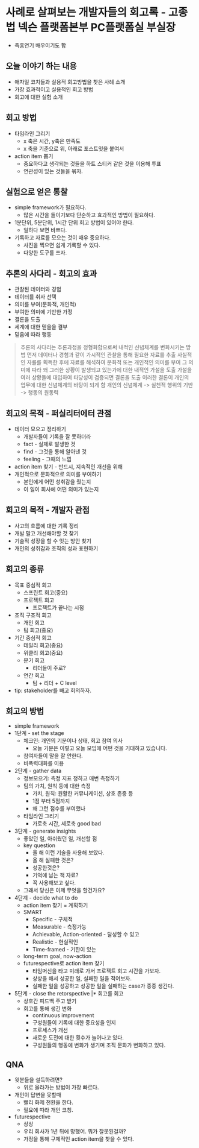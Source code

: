 # 사례로 살펴보는 개발자들의 회고록 - 고종법 넥슨 플랫폼본부 PC플랫폼실 부실장
* 즉흥연기 배우이기도 함

## 오늘 이야기 하는 내용
* 애자일 코치들과 실용적 회고방법을 찾은 사례 소개
* 가장 효과적이고 실용적인 회고 방법
* 회고에 대한 실험 소개

## 회고 방법
* 타임라인 그리기
    * x 축은 시간, y축은 만족도
    * x 축을 기준으로 위, 아래로 포스트잇을 붙여서
* action item 뽑기
    * 중요하다고 생각되는 것들을 하트 스티커 같은 것을 이용해 투표
    * 연관성이 있는 것들을 묶자.

## 실험으로 얻은 통찰
* simple framework가 필요하다.
    * 많은 시간을 들이기보다 단순하고 효과적인 방법이 필요하다.
* 1분단위, 5분단위, 1시간 단위 회고 방법이 있어야 한다.
    * 일하다 보면 바쁘다.
* 기록하고 자료를 모으는 것이 매우 중요하다.
    * 사진을 찍으면 쉽게 기록할 수 있다.
    * 다양한 도구를 쓰자.

## 추론의 사다리 - 회고의 효과
* 관찰된 데이터와 경험
* 데이터를 취사 선택
* 의미를 부여(문화적, 개인적)
* 부여한 의미에 기반한 가정
* 결론을 도출
* 세계에 대한 믿을을 결부
* 믿음에 따라 행동
> 추론의 사다리는 추론과정을 정형화함으로써 내적인 신념체계를 변화시키는 방법
> 먼저 데이터나 경험과 같이 가시적인 관찰을 통해 필요한 자료를 추출
> 사실적인 자룔를 획득한 후에 자료를 해석하여 문화적 또는 개인적인 의미를 부여
> 그 의미에 따라 왜 그러한 상황이 발생되고 있는가에 대한 내적인 가설을 도출
> 가설을 여러 상황들에 대입하여 타당성이 검증되면 결론을 도출
> 이러한 결론이 개인의 업무에 대한 신념체계의 바탕이 되게 함
> 개인의 신념체계 -> 실천적 행위의 기반 -> 행동의 원동력

## 회고의 목적 - 퍼실리터에터 관점
* 데이터 모으고 정리하기
    * 개발자들이 기록을 잘 못하더라
    * fact - 실제로 발생한 것
    * find - 그것을 통해 알아낸 것
    * feeling - 그때의 느낌
* action item 찾기 - 반드시, 지속적인 개선을 위해
* 개인적으로 문화적으로 의미를 부여하기
    * 본인에게 어떤 성취감을 줬는지
    * 이 일이 회사에 어떤 의미가 있는지

## 회고의 목적 - 개발자 관점
* 사고의 흐름에 대한 기록 정리
* 개발 말고 개선해야할 것 찾기
* 기술적 성장을 할 수 잇는 방안 찾기
* 개인의 성취감과 조직의 성과 표현하기

## 회고의 종류
* 목표 중심적 회고
    * 스프린트 회고(중요)
    * 프로젝트 회고
        * 프로젝트가 끝나는 시점
* 조직 구조적 회고
    * 개인 회고
    * 팀 회고(중요)
* 기간 중심적 회고
    * 데일리 회고(중요)
    * 위클리 회고(중요)
    * 분기 회고
        * 리더들이 주로?
    * 연간 회고
        * 팀 + 리더 + C level
* tip: stakeholder를 빼고 회의하자.

## 회고의 방법
* simple framework
* 1단계 - set the stage
    * 체크인: 개인의 기분이나 상태, 회고 참여 의사
        * 오늘 기분은 이렇고 오늘 모임에 어떤 것을 기대하고 있습니다.
    * 참여자들이 말을 잘 안한다.
    * 비폭력대화를 이용
* 2단계 - gather data
    * 정보모으기: 측정 지표 정하고 매번 측정하기
    * 팀의 가치, 원칙 등에 대한 측정
        * 가치, 원칙: 원활한 커뮤니케이션, 상호 존중 등
        * 1점 부터 5점까지
        * 왜 그런 점수를 부여했나
    * 타임라인 그리기
        * 가로축 시간, 세로축 good bad
* 3단계 - generate insights
    * 좋았던 일, 아쉬웠던 일, 개선할 점
    * key question
        * 올 해 이런 기술을 사용해 보았다.
        * 올 해 실패한 것은?
        * 성공한것은?
        * 기억에 남는 책 자료?
        * 꼭 사용해보고 싶다.
    * 그래서 당신은 이제 무엇을 할건가요?
* 4단계 - decide what to do
    * action item 찾기 = 계획하기
    * SMART
        * Specific - 구체적
        * Measurable - 측정가능
        * Achievable, Action-oriented - 달성할 수 있고
        * Realistic - 현실적인
        * Time-framed - 기한이 있는
    * long-term goal, now-action
    * futurespective로 action item 찾기
        * 타임머신을 타고 미래로 가서 프로젝트 회고 시간을 가보자.
        * 상상을 해서 성공한 일, 실패한 일을 적어보자.
        * 실패한 일을 성공하고 성공한 일을 실패하는 case가 종종 생긴다.
* 5단계 - close the retorspective
|* 회고를 회고
    * 상호간 피드백 주고 받기
    * 회고를 통해 생긴 변화
        * continuous improvement
        * 구성원들이 기록에 대한 중요성을 인지
        * 프로세스가 개선
        * 새로운 도전에 대한 횟수가 늘어나고 있다.
        * 구성원들의 행동에 변화가 생기며 조직 문화가 변화하고 있다.
## QNA
* 윗분들을 설득하려면?
    * 위로 올라가는 방법이 가장 빠르다.
* 개인이 답변을 못할때
    * 빨리 화제 전환을 한다.
    * 필요에 따라 개인 코칭.
* futurespective
    * 상상
    * 우리 회사가 1년 뒤에 망했어. 뭐가 잘못된걸까?
    * 가정을 통해 구체적인 action item을 찾을 수 있다.
